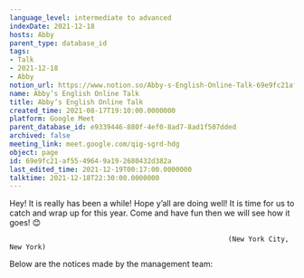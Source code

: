 ```yaml
---
language_level: intermediate to advanced
indexDate: 2021-12-18
hosts: Abby
parent_type: database_id
tags:
- Talk
- 2021-12-18
- Abby
notion_url: https://www.notion.so/Abby-s-English-Online-Talk-69e9fc21af5549649a192680432d382a
name: Abby’s English Online Talk
title: Abby’s English Online Talk
created_time: 2021-08-17T19:10:00.0000000
platform: Google Meet
parent_database_id: e9339446-880f-4ef0-8ad7-8ad1f507dded
archived: false
meeting_link: meet.google.com/qig-sgrd-hdg
object: page
id: 69e9fc21-af55-4964-9a19-2680432d382a
last_edited_time: 2021-12-19T00:17:00.0000000
talktime: 2021-12-18T22:30:00.0000000
---
```


Hey! It is really has been a while! Hope y’all are doing well! It is time for us to catch and wrap up for this year. Come and have fun then we will see how it goes! 😊



                                                          (New York City, New York)



Below are the notices made by the management team:


